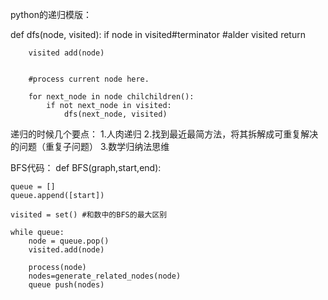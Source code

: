 python的递归模版：

def dfs(node, visited):
    if node in visited#terminator
        #alder visited
        return

        visited add(node)


        #process current node here.

        for next_node in node chilchildren():
            if not next_node in visited:
                dfs(next_node, visited)

递归的时候几个要点：
1.人肉递归
2.找到最近最简方法，将其拆解成可重复解决的问题（重复子问题）
3.数学归纳法思维

BFS代码：
def BFS(graph,start,end):
    
    queue = []
    queue.append([start])
    
    visited = set() #和数中的BFS的最大区别
    
    while queue:
        node = queue.pop()
        visited.add(node)
        
        process(node)
        nodes=generate_related_nodes(node)
        queue push(nodes)
        
  
